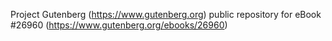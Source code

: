 Project Gutenberg (https://www.gutenberg.org) public repository for eBook #26960 (https://www.gutenberg.org/ebooks/26960)
